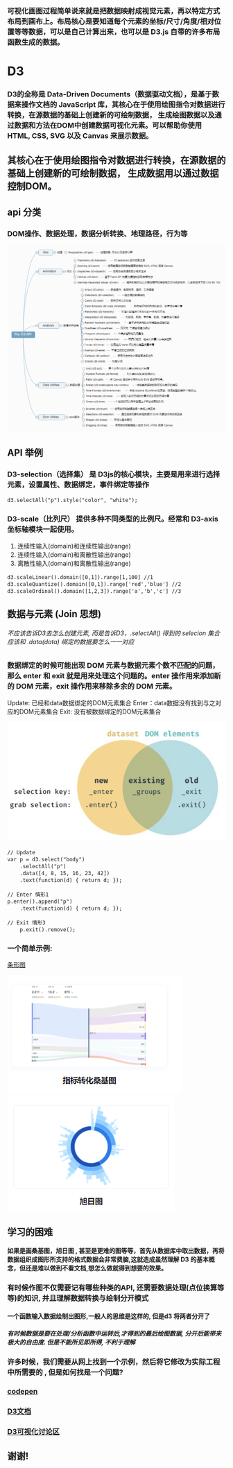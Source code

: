 <!--
 * @LastEditTime: 2021-10-28 15:36:42
 * @LastEditors: jinxiaojian
-->
### 可视化画图过程简单说来就是把数据映射成视觉元素，再以特定方式布局到画布上。布局核心是要知道每个元素的坐标/尺寸/角度/相对位置等等数据，可以是自己计算出来，也可以是 D3.js 自带的许多布局函数生成的数据。

# D3
### D3的全称是 Data-Driven Documents（数据驱动文档），是基于数据来操作文档的 JavaScript 库，其核心在于使用绘图指令对数据进行转换，在源数据的基础上创建新的可绘制数据， 生成绘图数据以及通过数据和方法在DOM中创建数据可视化元素。可以帮助你使用 HTML, CSS, SVG 以及 Canvas 来展示数据。

## 其核心在于使用绘图指令对数据进行转换，在源数据的基础上创建新的可绘制数据， 生成数据用以通过数据控制DOM。

## api 分类
### DOM操作、数据处理，数据分析转换、地理路径，行为等
![api2](./api2.png)

## API 举例
### D3-selection（选择集） 是 D3js的核心模块，主要是用来进行选择元素，设置属性、数据绑定，事件绑定等操作
```
d3.selectAll("p").style("color", "white");
```
### D3-scale（比列尺） 提供多种不同类型的比例尺。经常和 D3-axis 坐标轴模块一起使用。
1. 连续性输入(domain)和连续性输出(range)
1. 连续性输入(domain)和离散性输出(range)
1. 离散性输入(domain)和离散性输出(range)
```
d3.scaleLinear().domain([0,1]).range[1,100] //1
d3.scaleQuantize().domain([0,1]).range['red','blue'] //2
d3.scaleOrdinal().domain([1,2,3]).range['a','b','c'] //3
```

## 数据与元素 (Join 思想)
###### 不应该告诉D3去怎么创建元素, 而是告诉D3，.selectAll() 得到的 selecion 集合应该和 .data(data) 绑定的数据要怎么一一对应
### 数据绑定的时候可能出现 DOM 元素与数据元素个数不匹配的问题，那么 enter 和 exit 就是用来处理这个问题的。enter 操作用来添加新的 DOM 元素，exit 操作用来移除多余的 DOM 元素。

Update: 已经和data数据绑定的DOM元素集合
Enter：data数据没有找到与之对应的DOM元素集合
Exit: 没有被数据绑定的DOM元素集合

![de](./dataEle.png)
```
// Update 
var p = d3.select("body")
	.selectAll("p")
	.data([4, 8, 15, 16, 23, 42])
	.text(function(d) { return d; });      

// Enter 情形1
p.enter().append("p")
    .text(function(d) { return d; });

// Exit 情形3
	p.exit().remove();
```
### 一个简单示例:
[条形图](./example.html)



![桑基图](./sjt.png)
![旭日图](./xrt.png)

## 学习的困难

#### 如果是画桑基图，旭日图 , 甚至是更难的图等等，首先从数据库中取出数据，再将数据组织成图形所支持的格式数据会非常费脑,这就造成虽然理解 D3 的基本概念，但还是难以做到不看文档,想怎么做就得到想要的效果。

### 有时候作图不仅需要记有哪些种类的API, 还需要数据处理(点位换算等等)的知识, 并且理解数据转换与绘制分开模式
#### 一个函数输入数据绘制出图形,一般人的思维是这样的, 但是d3 将两者分开了
##### 有时候数据是要在处理/分析函数中运转后,才得到的最后绘图数据, 分开后能带来极大的自由度. 但是不能所见即所得, 不利于理解

### 许多时候，我们需要从网上找到一个示例，然后将它修改为实际工程中所需要的 , 但是如何找是一个问题?

### [codepen](https://codepen.io/)
### [D3文档](https://www.d3js.org.cn/)
### [D3可视化讨论区](https://observablehq.com)

## 谢谢!